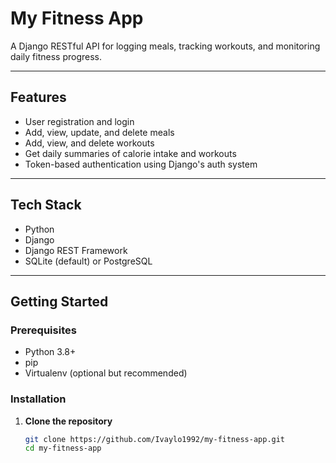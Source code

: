 # My Fitness App

A Django RESTful API for logging meals, tracking workouts, and monitoring daily fitness progress.

---

## Features

- User registration and login
- Add, view, update, and delete meals
- Add, view, and delete workouts
- Get daily summaries of calorie intake and workouts
- Token-based authentication using Django's auth system

---

## Tech Stack

- Python
- Django
- Django REST Framework
- SQLite (default) or PostgreSQL

---

## Getting Started

### Prerequisites

- Python 3.8+
- pip
- Virtualenv (optional but recommended)

### Installation

1. **Clone the repository**
   ```bash
   git clone https://github.com/Ivaylo1992/my-fitness-app.git
   cd my-fitness-app
